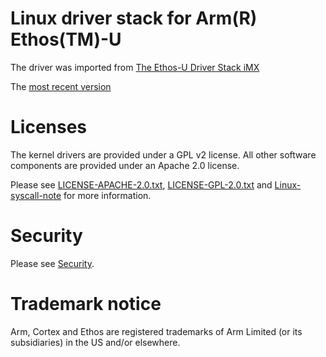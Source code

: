 # Linux driver stack for Arm(R) Ethos(TM)-U

The driver was imported from [The Ethos-U Driver Stack iMX](https://github.com/nxp-imx/ethos-u-driver-stack-imx/tree/2acb7e2626fe3ff8764019e385829105a6e210bb)

The [most recent version](https://github.com/nxp-imx/ethos-u-driver-stack-imx/tree/lf-6.6.3_1.0.0)

# Licenses

The kernel drivers are provided under a GPL v2 license. All other software
components are provided under an Apache 2.0 license.

Please see [LICENSE-APACHE-2.0.txt](LICENSE-APACHE-2.0.txt),
[LICENSE-GPL-2.0.txt](LICENSE-GPL-2.0.txt) and [Linux-syscall-note](Linux-syscall-note)
for more information.

# Security

Please see [Security](SECURITY.md).

# Trademark notice

Arm, Cortex and Ethos are registered trademarks of Arm Limited (or its
subsidiaries) in the US and/or elsewhere.
